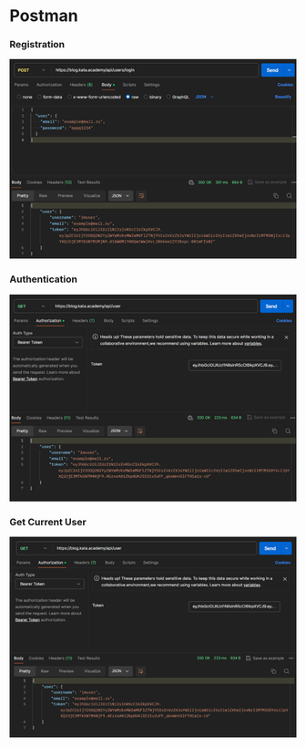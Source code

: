 # Postman

### Registration
![Регистрация](https://github.com/AdamKh/postman/raw/images/reg.png)

### Authentication
![Логин](https://github.com/AdamKh/postman/raw/images/login.png)

### Get Current User
![Данные_текущего_пользователя](https://github.com/AdamKh/postman/raw/images/getData.png)